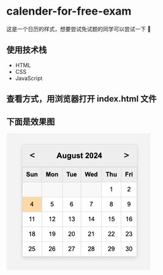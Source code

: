 # calender-for-free-exam

这是一个日历的样式，想要尝试免试题的同学可以尝试一下 🚀

## 使用技术栈
- HTML
- CSS
- JavaScript

## 查看方式，用浏览器打开 index.html 文件

## 下面是效果图
![calender](./public/calender.png)